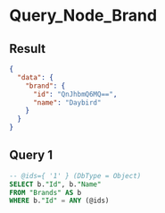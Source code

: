 # Query_Node_Brand

## Result

```json
{
  "data": {
    "brand": {
      "id": "QnJhbmQ6MQ==",
      "name": "Daybird"
    }
  }
}
```

## Query 1

```sql
-- @ids={ '1' } (DbType = Object)
SELECT b."Id", b."Name"
FROM "Brands" AS b
WHERE b."Id" = ANY (@ids)
```


